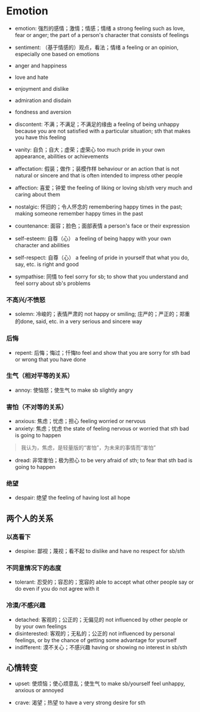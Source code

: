 # Emotion

- emotion: 强烈的感情；激情；情感；情绪 a strong feeling such as love, fear or anger; the part of a person's character that consists of feelings
- sentiment: （基于情感的）观点，看法；情绪 a feeling or an opinion, especially one based on emotions

- anger and happiness
- love and hate
- enjoyment and dislike
- admiration and disdain
- fondness and aversion

- discontent: 不满；不满足；不满足的缘由 a feeling of being unhappy because you are not satisfied with a particular situation; sth that makes you have this feeling

- vanity: 自负；自大；虚荣；虚荣心 too much pride in your own appearance, abilities or achievements
- affectation: 假装；做作；装模作样 behaviour or an action that is not natural or sincere and that is often intended to impress other people
- affection: 喜爱；钟爱 the feeling of liking or loving sb/sth very much and caring about them

- nostalgic: 怀旧的；令人怀念的 remembering happy times in the past; making someone remember happy times in the past

- countenance: 面容；脸色；面部表情 a person's face or their expression

- self-esteem: 自尊（心） a feeling of being happy with your own character and abilities
- self-respect: 自尊（心） a feeling of pride in yourself that what you do, say, etc. is right and good

- sympathise: 同情 to feel sorry for sb; to show that you understand and feel sorry about sb's problems

### 不高兴/不愤怒

- solemn: 冷峻的；表情严肃的 not happy or smiling; 庄严的；严正的；郑重的done, said, etc. in a very serious and sincere way

### 后悔

- repent: 后悔；悔过；忏悔to feel and show that you are sorry for sth bad or wrong that you have done

### 生气（相对平等的关系）

- annoy: 使恼怒；使生气 to make sb slightly angry

### 害怕（不对等的关系）

- anxious: 焦虑；忧虑；担心 feeling worried or nervous
- anxiety: 焦虑；忧虑 the state of feeling nervous or worried that sth bad is going to happen

> 我认为，焦虑，是轻量版的“害怕”，为未来的事情而“害怕”

- dread: 非常害怕；极为担心 to be very afraid of sth; to fear that sth bad is going to happen

### 绝望

- despair: 绝望 the feeling of having lost all hope

## 两个人的关系

### 以高看下

- despise: 鄙视；蔑视；看不起 to dislike and have no respect for sb/sth

### 不同意情况下的态度

- tolerant: 忍受的；容忍的；宽容的 able to accept what other people say or do even if you do not agree with it

### 冷漠/不感兴趣

- detached: 客观的；公正的；无偏见的 not influenced by other people or by your own feelings
- disinterested: 客观的；无私的；公正的 not influenced by personal feelings, or by the chance of getting some advantage for yourself
- indifferent: 漠不关心；不感兴趣 having or showing no interest in sb/sth

## 心情转变

- upset: 使烦恼；使心烦意乱；使生气 to make sb/yourself feel unhappy, anxious or annoyed

- crave: 渴望；热望 to have a very strong desire for sth
